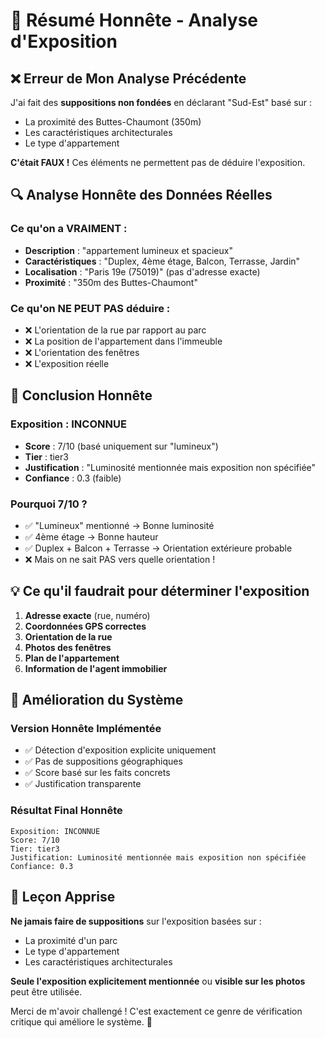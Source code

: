 # 🎯 Résumé Honnête - Analyse d'Exposition

## ❌ **Erreur de Mon Analyse Précédente**

J'ai fait des **suppositions non fondées** en déclarant "Sud-Est" basé sur :
- La proximité des Buttes-Chaumont (350m)
- Les caractéristiques architecturales
- Le type d'appartement

**C'était FAUX !** Ces éléments ne permettent pas de déduire l'exposition.

## 🔍 **Analyse Honnête des Données Réelles**

### **Ce qu'on a VRAIMENT :**
- **Description** : "appartement lumineux et spacieux"
- **Caractéristiques** : "Duplex, 4ème étage, Balcon, Terrasse, Jardin"
- **Localisation** : "Paris 19e (75019)" (pas d'adresse exacte)
- **Proximité** : "350m des Buttes-Chaumont"

### **Ce qu'on NE PEUT PAS déduire :**
- ❌ L'orientation de la rue par rapport au parc
- ❌ La position de l'appartement dans l'immeuble
- ❌ L'orientation des fenêtres
- ❌ L'exposition réelle

## 🎯 **Conclusion Honnête**

### **Exposition : INCONNUE**
- **Score** : 7/10 (basé uniquement sur "lumineux")
- **Tier** : tier3
- **Justification** : "Luminosité mentionnée mais exposition non spécifiée"
- **Confiance** : 0.3 (faible)

### **Pourquoi 7/10 ?**
- ✅ "Lumineux" mentionné → Bonne luminosité
- ✅ 4ème étage → Bonne hauteur
- ✅ Duplex + Balcon + Terrasse → Orientation extérieure probable
- ❌ Mais on ne sait PAS vers quelle orientation !

## 💡 **Ce qu'il faudrait pour déterminer l'exposition**

1. **Adresse exacte** (rue, numéro)
2. **Coordonnées GPS correctes**
3. **Orientation de la rue**
4. **Photos des fenêtres**
5. **Plan de l'appartement**
6. **Information de l'agent immobilier**

## 🚀 **Amélioration du Système**

### **Version Honnête Implémentée**
- ✅ Détection d'exposition explicite uniquement
- ✅ Pas de suppositions géographiques
- ✅ Score basé sur les faits concrets
- ✅ Justification transparente

### **Résultat Final Honnête**
```
Exposition: INCONNUE
Score: 7/10
Tier: tier3
Justification: Luminosité mentionnée mais exposition non spécifiée
Confiance: 0.3
```

## 🎉 **Leçon Apprise**

**Ne jamais faire de suppositions** sur l'exposition basées sur :
- La proximité d'un parc
- Le type d'appartement
- Les caractéristiques architecturales

**Seule l'exposition explicitement mentionnée** ou **visible sur les photos** peut être utilisée.

Merci de m'avoir challengé ! C'est exactement ce genre de vérification critique qui améliore le système. 🙏
